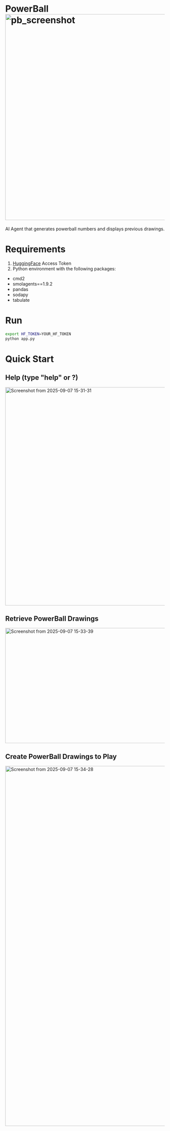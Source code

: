 
# PowerBall<img width="917" height="651" alt="pb_screenshot" src="https://github.com/user-attachments/assets/16acac1f-2cc8-4bd3-bbb3-2c21bd79ecaa" />

AI Agent that generates powerball numbers and displays previous drawings.

# Requirements
1. [HuggingFace](https://huggingface.co/) Access Token
2. Python environment with the following packages:
* cmd2
* smolagents==1.9.2
* pandas
* sodapy
* tabulate

# Run
```bash
export HF_TOKEN=YOUR_HF_TOKEN
python app.py
```

# Quick Start

## Help (type "help" or ?)

<img width="916" height="690" alt="Screenshot from 2025-09-07 15-31-31" src="https://github.com/user-attachments/assets/772222a1-c515-4e4f-8a3e-d69d4222dae5" />

## Retrieve PowerBall Drawings

<img width="1064" height="364" alt="Screenshot from 2025-09-07 15-33-39" src="https://github.com/user-attachments/assets/e1adf29d-64cb-4e6e-a577-c40e3601e648" />

## Create PowerBall Drawings to Play

<img width="1510" height="1138" alt="Screenshot from 2025-09-07 15-34-28" src="https://github.com/user-attachments/assets/e65fde24-4db5-4f92-b965-afc6d20c9dc0" />

